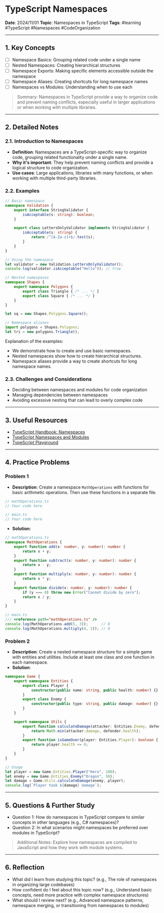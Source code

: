 # TypeScript Namespaces

**Date**: 2024/11/01
**Topic**: Namespaces in TypeScript
**Tags**: #learning #TypeScript #Namespaces #CodeOrganization

---

## 1. Key Concepts

- [ ] Namespace Basics: Grouping related code under a single name
- [ ] Nested Namespaces: Creating hierarchical structures
- [ ] Namespace Exports: Making specific elements accessible outside the namespace
- [ ] Namespace Aliases: Creating shortcuts for long namespace names
- [ ] Namespaces vs Modules: Understanding when to use each

> Summary: Namespaces in TypeScript provide a way to organize code and prevent naming conflicts, especially useful in larger applications or when working with multiple libraries.

---

## 2. Detailed Notes

### 2.1. Introduction to Namespaces

- **Definition**: Namespaces are a TypeScript-specific way to organize code, grouping related functionality under a single name.
- **Why it's important**: They help prevent naming conflicts and provide a logical structure to code organization.
- **Use cases**: Large applications, libraries with many functions, or when working with multiple third-party libraries.

### 2.2. Examples

```typescript
// Basic namespace
namespace Validation {
    export interface StringValidator {
        isAcceptable(s: string): boolean;
    }

    export class LettersOnlyValidator implements StringValidator {
        isAcceptable(s: string) {
            return /^[A-Za-z]+$/.test(s);
        }
    }
}

// Using the namespace
let validator = new Validation.LettersOnlyValidator();
console.log(validator.isAcceptable("Hello")); // true

// Nested namespaces
namespace Shapes {
    export namespace Polygons {
        export class Triangle { /* ... */ }
        export class Square { /* ... */ }
    }
}

let sq = new Shapes.Polygons.Square();

// Namespace aliases
import polygons = Shapes.Polygons;
let tri = new polygons.Triangle();
```

Explanation of the examples:

- We demonstrate how to create and use basic namespaces.
- Nested namespaces show how to create hierarchical structures.
- Namespace aliases provide a way to create shortcuts for long namespace names.

### 2.3. Challenges and Considerations

- Deciding between namespaces and modules for code organization
- Managing dependencies between namespaces
- Avoiding excessive nesting that can lead to overly complex code

---

## 3. Useful Resources

- [TypeScript Handbook: Namespaces](https://www.typescriptlang.org/docs/handbook/namespaces.html)
- [TypeScript Namespaces and Modules](https://www.typescriptlang.org/docs/handbook/namespaces-and-modules.html)
- [TypeScript Playground](https://www.typescriptlang.org/play)

---

## 4. Practice Problems

### Problem 1

- **Description**: Create a namespace `MathOperations` with functions for basic arithmetic operations. Then use these functions in a separate file.

```typescript
// mathOperations.ts
// Your code here

// main.ts
// Your code here
```

- **Solution**:

```typescript
// mathOperations.ts
namespace MathOperations {
    export function add(x: number, y: number): number {
        return x + y;
    }
    export function subtract(x: number, y: number): number {
        return x - y;
    }
    export function multiply(x: number, y: number): number {
        return x * y;
    }
    export function divide(x: number, y: number): number {
        if (y === 0) throw new Error("Cannot divide by zero");
        return x / y;
    }
}

// main.ts
/// <reference path="mathOperations.ts" />
console.log(MathOperations.add(5, 3));      // 8
console.log(MathOperations.multiply(4, 2)); // 8
```

### Problem 2

- **Description**: Create a nested namespace structure for a simple game with entities and utilities. Include at least one class and one function in each namespace.
- **Solution**:

```typescript
namespace Game {
    export namespace Entities {
        export class Player {
            constructor(public name: string, public health: number) {}
        }
        export class Enemy {
            constructor(public type: string, public damage: number) {}
        }
    }

    export namespace Utils {
        export function calculateDamage(attacker: Entities.Enemy, defender: Entities.Player): number {
            return Math.min(attacker.damage, defender.health);
        }
        export function isGameOver(player: Entities.Player): boolean {
            return player.health <= 0;
        }
    }
}

// Usage
let player = new Game.Entities.Player("Hero", 100);
let enemy = new Game.Entities.Enemy("Dragon", 50);
let damage = Game.Utils.calculateDamage(enemy, player);
console.log(`Player took ${damage} damage`);
```

---

## 5. Questions & Further Study

- Question 1: How do namespaces in TypeScript compare to similar concepts in other languages (e.g., C# namespaces)?
- Question 2: In what scenarios might namespaces be preferred over modules in TypeScript?

> Additional Notes: Explore how namespaces are compiled to JavaScript and how they work with module systems.

---

## 6. Reflection

- What did I learn from studying this topic? (e.g., The role of namespaces in organizing large codebases)
- How confident do I feel about this topic now? (e.g., Understand basic concepts, need more practice with complex namespace structures)
- What should I review next? (e.g., Advanced namespace patterns, namespace merging, or transitioning from namespaces to modules)
